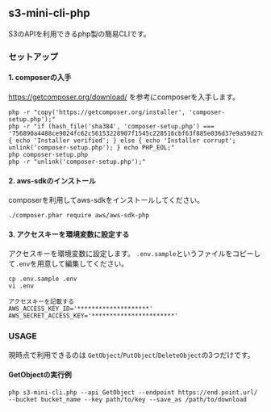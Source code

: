 ## s3-mini-cli-php

S3のAPIを利用できるphp製の簡易CLIです。

### セットアップ

#### 1. composerの入手

https://getcomposer.org/download/ を参考にcomposerを入手します。
```
php -r "copy('https://getcomposer.org/installer', 'composer-setup.php');"
php -r "if (hash_file('sha384', 'composer-setup.php') === '756890a4488ce9024fc62c56153228907f1545c228516cbf63f885e036d37e9a59d27d63f46af1d4d07ee0f76181c7d3') { echo 'Installer verified'; } else { echo 'Installer corrupt'; unlink('composer-setup.php'); } echo PHP_EOL;"
php composer-setup.php
php -r "unlink('composer-setup.php');"
```

#### 2. aws-sdkのインストール

composerを利用してaws-sdkをインストールしてください。
```
./composer.phar require aws/aws-sdk-php
```

#### 3. アクセスキーを環境変数に設定する

アクセスキーを環境変数に設定します。
`.env.sample`というファイルをコピーして`.env`を用意して編集してください。
```
cp .env.sample .env
vi .env

アクセスキーを記載する
AWS_ACCESS_KEY_ID='********************'
AWS_SECRET_ACCESS_KEY='***********************'
```

### USAGE

現時点で利用できるのは `GetObject`/`PutObject`/`DeleteObject`の3つだけです。

#### GetObjectの実行例

```
php s3-mini-cli.php --api GetObject --endpoint https://end.point.url/ --bucket bucket_name --key path/to/key --save_as /path/to/download
```
